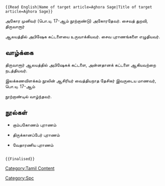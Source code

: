 ```{=mediawiki}
{{Read English|Name of target article=Aghora Sage|Title of target article=Aghora Sage}}
```
அகோர முனிவர் (பொ.யு. 17-ஆம் நூற்றாண்டு) அகோரதேவர். சைவத் துறவி, திருவாரூர்
ஆலயத்தில் அபிஷேக கட்டளையை உருவாக்கியவர். சைவ புராணங்களை எழுதியவர்.

## வாழ்க்கை

திருவாரூர் ஆலயத்தில் அபிஷேகக் கட்டளை, அன்னதானக் கட்டளை ஆகியவற்றை நடத்தியவர்.
இலக்கணவிளக்கம் நூலின் ஆசிரியர் வைத்தியநாத தேசிகர் இவருடைய மாணவர், பொ.யு. 17-ஆம்
நூற்றாண்டில் வாழ்ந்தவர்.

## நூல்கள்

-   கும்பகோணம் புராணம்
-   திருக்கானப்பேர் புராணம்
-   வேதாரணிய புராணம்

```{=mediawiki}
{{Finalised}}
```
[Category:Tamil Content](Category:Tamil_Content "wikilink")
[Category:Spc](Category:Spc "wikilink")
